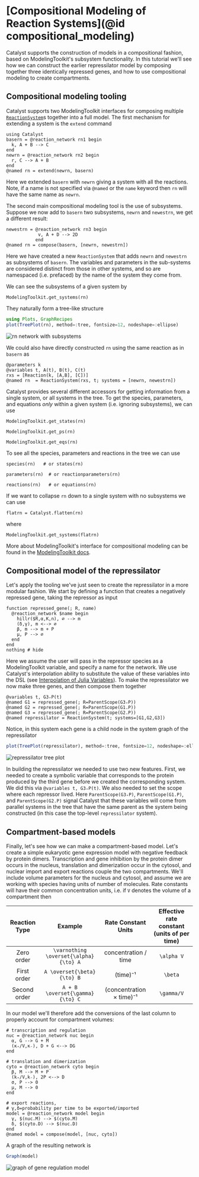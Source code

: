 # [Compositional Modeling of Reaction Systems](@id compositional_modeling)
Catalyst supports the construction of models in a compositional fashion, based
on ModelingToolkit's subsystem functionality. In this tutorial we'll see how we
can construct the earlier repressilator model by composing together three
identically repressed genes, and how to use compositional modeling to create
compartments.

## Compositional modeling tooling
Catalyst supports two ModelingToolkit interfaces for composing multiple
[`ReactionSystem`](@ref)s together into a full model. The first mechanism for
extending a system is the `extend` command
```@example ex1
using Catalyst
basern = @reaction_network rn1 begin
  k, A + B --> C
end
newrn = @reaction_network rn2 begin
  r, C --> A + B
end
@named rn = extend(newrn, basern)
```
Here we extended `basern` with `newrn` giving a system with all the
reactions. Note, if a name is not specified via `@named` or the `name` keyword
then `rn` will have the same name as `newrn`.

The second main compositional modeling tool is the use of subsystems. Suppose we
now add to `basern` two subsystems, `newrn` and `newestrn`, we get a
different result:
```@example ex1
newestrn = @reaction_network rn3 begin
            v, A + D --> 2D
           end
@named rn = compose(basern, [newrn, newestrn])
```
Here we have created a new `ReactionSystem` that adds `newrn` and `newestrn` as
subsystems of `basern`. The variables and parameters in the sub-systems are
considered distinct from those in other systems, and so are namespaced (i.e.
prefaced) by the name of the system they come from.

We can see the subsystems of a given system by
```@example ex1
ModelingToolkit.get_systems(rn)
```
They naturally form a tree-like structure
```julia
using Plots, GraphRecipes
plot(TreePlot(rn), method=:tree, fontsize=12, nodeshape=:ellipse)
```
![rn network with subsystems](../assets/rn_treeplot.svg)

We could also have directly constructed `rn` using the same reaction as in
`basern` as
```@example ex1
@parameters k
@variables t, A(t), B(t), C(t)
rxs = [Reaction(k, [A,B], [C])]
@named rn  = ReactionSystem(rxs, t; systems = [newrn, newestrn])
```

Catalyst provides several different accessors for getting information from a single system,
or all systems in the tree. To get the species, parameters, and equations *only* within a given system (i.e. ignoring subsystems), we can use
```@example ex1
ModelingToolkit.get_states(rn)
```
```@example ex1
ModelingToolkit.get_ps(rn)
```
```@example ex1
ModelingToolkit.get_eqs(rn)
```
To see all the species, parameters and reactions in the tree we can use
```@example ex1
species(rn)   # or states(rn)
```
```@example ex1
parameters(rn)  # or reactionparameters(rn)
```
```@example ex1
reactions(rn)   # or equations(rn)
```

If we want to collapse `rn` down to a single system with no subsystems we can use
```@example ex1
flatrn = Catalyst.flatten(rn)
```
where
```@example ex1
ModelingToolkit.get_systems(flatrn)
```

More about ModelingToolkit's interface for compositional modeling can be found
in the [ModelingToolkit docs](http://docs.sciml.ai/ModelingToolkit/stable/).

## Compositional model of the repressilator
Let's apply the tooling we've just seen to create the repressilator in a more
modular fashion. We start by defining a function that creates a negatively
repressed gene, taking the repressor as input
```@example ex1
function repressed_gene(; R, name)
  @reaction_network $name begin
    hillr($R,α,K,n), ∅ --> m
    (δ,γ), m <--> ∅
    β, m --> m + P
    μ, P --> ∅
  end
end
nothing # hide
```
Here we assume the user will pass in the repressor species as a ModelingToolkit
variable, and specify a name for the network. We use Catalyst's interpolation
ability to substitute the value of these variables into the DSL (see
[Interpolation of Julia Variables](@ref)). To make the repressilator we now make
three genes, and then compose them together
```@example ex1
@variables t, G3₊P(t)
@named G1 = repressed_gene(; R=ParentScope(G3₊P))
@named G2 = repressed_gene(; R=ParentScope(G1.P))
@named G3 = repressed_gene(; R=ParentScope(G2.P))
@named repressilator = ReactionSystem(t; systems=[G1,G2,G3])
```
Notice, in this system each gene is a child node in the system graph of the repressilator
```julia
plot(TreePlot(repressilator), method=:tree, fontsize=12, nodeshape=:ellipse)
```
![repressilator tree plot](../assets/repressilator_treeplot.svg)

In building the repressilator we needed to use two new features. First, we
needed to create a symbolic variable that corresponds to the protein produced by
the third gene before we created the corresponding system. We did this via
`@variables t, G3₊P(t)`. We also needed to set the scope where each repressor
lived. Here `ParentScope(G3₊P)`, `ParentScope(G1.P)`, and `ParentScope(G2.P)`
signal Catalyst that these variables will come from parallel systems in the tree
that have the same parent as the system being constructed (in this case the
top-level `repressilator` system).

## Compartment-based models
Finally, let's see how we can make a compartment-based model. Let's create a
simple eukaryotic gene expression model with negative feedback by protein
dimers. Transcription and gene inhibition by the protein dimer occurs in the
nucleus, translation and dimerization occur in the cytosol, and nuclear import
and export reactions couple the two compartments. We'll include volume
parameters for the nucleus and cytosol, and assume we are working with species
having units of number of molecules. Rate constants will have their common
concentration units, i.e. if ``V`` denotes the volume of a compartment then

| Reaction Type | Example | Rate Constant Units | Effective rate constant (units of per time)
|:----------:   | :----------: | :----------:  |:------------:|
| Zero order | ``\varnothing \overset{\alpha}{\to} A`` | concentration / time | ``\alpha V`` |
| First order | ``A \overset{\beta}{\to} B`` | (time)⁻¹ | ``\beta`` |
| Second order | ``A + B \overset{\gamma}{\to} C`` | (concentration × time)⁻¹ | ``\gamma/V`` |

In our model we'll therefore add the conversions of the last column to properly
account for compartment volumes:
```@example ex1
# transcription and regulation
nuc = @reaction_network nuc begin
  α, G --> G + M
  (κ₊/V,κ₋), D + G <--> DG
end

# translation and dimerization
cyto = @reaction_network cyto begin
  β, M --> M + P
  (k₊/V,k₋), 2P <--> D
  σ, P --> 0
  μ, M --> 0
end

# export reactions,
# γ,δ=probability per time to be exported/imported
model = @reaction_network model begin
  γ, $(nuc.M) --> $(cyto.M)
  δ, $(cyto.D) --> $(nuc.D)
end
@named model = compose(model, [nuc, cyto])
```
A graph of the resulting network is
```julia
Graph(model)
```
![graph of gene regulation model](../assets/compartment_gene_regulation.svg)
